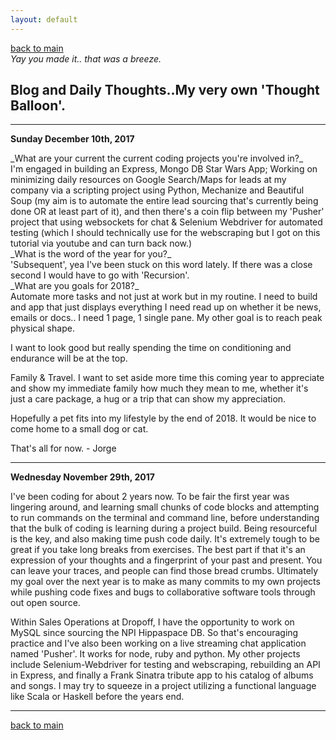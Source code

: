 ```yaml
---
layout: default
---
```

[back to main](./) <br>
_Yay you made it.. that was a breeze._

## Blog and Daily Thoughts..My very own 'Thought Balloon'.

* * *

**Sunday December 10th, 2017**

<dt>
_What are your current the current coding projects you're involved in?_
</dt>
I'm engaged in building an Express, Mongo DB Star Wars App; Working on minimizing daily resources on Google Search/Maps for leads at my company via a scripting project using Python, Mechanize and Beautiful Soup (my aim is to automate the entire lead sourcing that's currently being done OR at least part of it), and then there's a coin flip between my 'Pusher' project that using websockets for chat & Selenium Webdriver for automated testing (which I should technically use for the webscraping but I got on this tutorial via youtube and can turn back now.)
<dt>
_What is the word of the year for you?_
</dt>
'Subsequent', yea I've been stuck on this word lately. If there was a close second I would have to go with 'Recursion'.
<dt>
_What are you goals for 2018?_
</dt>
Automate more tasks and not just at work but in my routine. I need to build and app that just displays everything I need read up on whether it be news, emails or docs.. I need 1 page, 1 single pane. My other goal is to reach peak physical shape.

I want to look good but really spending the time on conditioning and endurance will be at the top.

Family & Travel. I want to set aside more time this coming year to appreciate and show my immediate family how much they mean to me, whether it's just a care package, a hug or a trip that can show my appreciation.

Hopefully a pet fits into my lifestyle by the end of 2018. It would be nice to come home to a small dog or cat.

That's all for now. - Jorge

* * *

**Wednesday November 29th, 2017**

I've been coding for about 2 years now.
To be fair the first year was lingering around, and learning
small chunks of code blocks and attempting to run commands
on the terminal and command line, before understanding that the
bulk of coding is learning during a project build. Being resourceful
is the key, and also making time push code daily. It's extremely tough to be great if you take long breaks from exercises. The best part if that it's an expression of your thoughts and a fingerprint of your past and present. You can leave your traces, and people can find those bread crumbs. Ultimately my goal over the next year is to make as many commits to my own projects while pushing code fixes and bugs to collaborative software tools through out open source.

Within Sales Operations at Dropoff, I have the opportunity to work on MySQL since sourcing the NPI Hippaspace DB. So that's encouraging practice and I've also been working on a live streaming chat application named 'Pusher'. It works for node, ruby and python. My other projects include Selenium-Webdriver for testing and webscraping, rebuilding an API in Express, and finally a Frank Sinatra tribute app to his catalog of albums and songs. I may try to squeeze in a project utilizing a functional language like Scala or Haskell before the years end.

* * *


[back to main](./)
